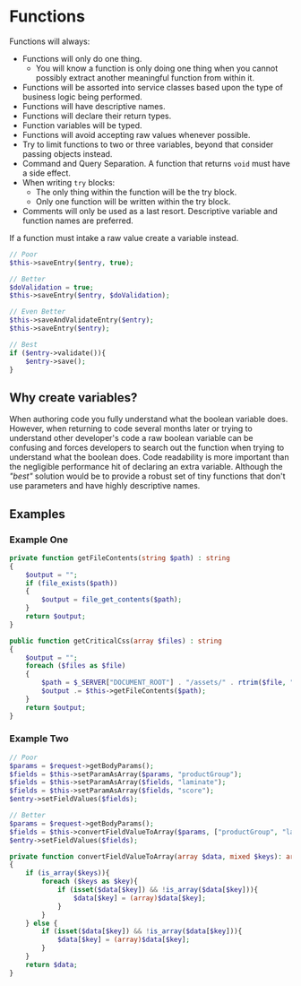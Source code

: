 # Functions

Functions will always:

- Functions will only do one thing.
    - You will know a function is only doing one thing when you cannot possibly extract another meaningful function from within it.
- Functions will be assorted into service classes based upon the type of business logic being performed.
- Functions will have descriptive names.
- Functions will declare their return types.
- Function variables will be typed.
- Functions will avoid accepting raw values whenever possible.
- Try to limit functions to two or three variables, beyond that consider passing objects instead.
- Command and Query Separation. A function that returns `void` must have a side effect.
- When writing `try` blocks:
    - The only thing within the function will be the try block.
    - Only one function will be written within the try block.
- Comments will only be used as a last resort. Descriptive variable and function names are preferred.

If a function must intake a raw value create a variable instead.

```php
// Poor
$this->saveEntry($entry, true);

// Better
$doValidation = true;
$this->saveEntry($entry, $doValidation);

// Even Better
$this->saveAndValidateEntry($entry);
$this->saveEntry($entry);

// Best
if ($entry->validate()){
    $entry->save();
}
```

## Why create variables?

When authoring code you fully understand what the boolean variable does. However, when returning to code several months later or trying to understand other developer's code a raw boolean variable can be confusing and forces developers to search out the function when trying to understand what the boolean does. Code readability is more important than the negligible performance hit of declaring an extra variable. Although the *"best"* solution would be to provide a robust set of tiny functions that don't use parameters and have highly descriptive names.

## Examples

### Example One

```php
private function getFileContents(string $path) : string
{
    $output = "";
    if (file_exists($path))
    {
        $output = file_get_contents($path);
    }
    return $output;
}

public function getCriticalCss(array $files) : string
{
    $output = "";
    foreach ($files as $file)
    {
        $path = $_SERVER["DOCUMENT_ROOT"] . "/assets/" . rtrim($file, ".css") . ".css";
        $output .= $this->getFileContents($path);
    }
    return $output;
}
```

### Example Two

```php
// Poor
$params = $request->getBodyParams();
$fields = $this->setParamAsArray($params, "productGroup");
$fields = $this->setParamAsArray($fields, "laminate");
$fields = $this->setParamAsArray($fields, "score");
$entry->setFieldValues($fields);

// Better
$params = $request->getBodyParams();
$fields = $this->convertFieldValueToArray($params, ["productGroup", "laminate", "score"]);
$entry->setFieldValues($fields);

private function convertFieldValueToArray(array $data, mixed $keys): array
{
    if (is_array($keys)){
        foreach ($keys as $key){
            if (isset($data[$key]) && !is_array($data[$key])){
                $data[$key] = (array)$data[$key];
            }
        }
    } else {
        if (isset($data[$key]) && !is_array($data[$key])){
            $data[$key] = (array)$data[$key];
        }
    }
    return $data;
}
```